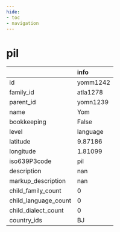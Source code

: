 ```yaml
---
hide:
- toc
- navigation
---
```

# pil
|                      | info     |
|:---------------------|:---------|
| id                   | yomm1242 |
| family_id            | atla1278 |
| parent_id            | yomn1239 |
| name                 | Yom      |
| bookkeeping          | False    |
| level                | language |
| latitude             | 9.87186  |
| longitude            | 1.81099  |
| iso639P3code         | pil      |
| description          | nan      |
| markup_description   | nan      |
| child_family_count   | 0        |
| child_language_count | 0        |
| child_dialect_count  | 0        |
| country_ids          | BJ       |